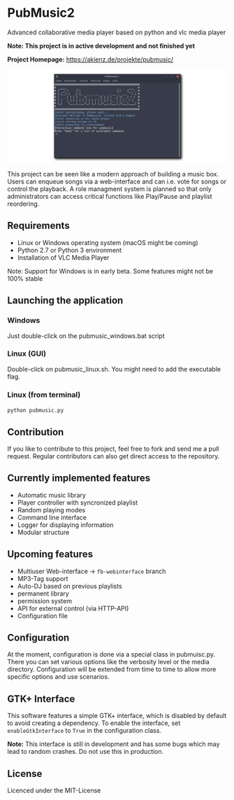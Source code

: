 # PubMusic2
Advanced collaborative media player based on python and vlc media player

**Note: This project is in active development and not finished yet**

**Project Homepage:** https://akienz.de/projekte/pubmusic/

![screenshot](screenshot.png)

This project can be seen like a modern approach of building a music box.
Users can enqueue songs via a web-interface and can i.e. vote for songs or
control the playback. A role managment system is planned so that only 
administrators can access critical functions like Play/Pause and playlist
reordering.

## Requirements

* Linux or Windows operating system (macOS might be coming)
* Python 2.7 or Python 3 environment
* Installation of VLC Media Player

Note: Support for Windows is in early beta. Some features might not be 100% stable

## Launching the application

### Windows

Just double-click on the pubmusic_windows.bat script

### Linux (GUI)

Double-click on pubmusic_linux.sh. You might need to add the executable flag.

### Linux (from terminal)

`python pubmusic.py`

## Contribution

If you like to contribute to this project, feel free to fork and send me a pull
request. Regular contributors can also get direct access to the repository.

## Currently implemented features

* Automatic music library
* Player controller with syncronized playlist
* Random playing modes
* Command line interface
* Logger for displaying information
* Modular structure

## Upcoming features

* Multiuser Web-interface -> `fb-webinterface` branch
* MP3-Tag support
* Auto-DJ based on previous playlists
* permanent library
* permission system
* API for external control (via HTTP-API)
* Configuration file

## Configuration

At the moment, configuration is done via a special class in pubmuisc.py.
There you can set various options like the verbosity level or the media 
directory. Configuration will be extended from time to time to allow more
specific options and use scenarios.

## GTK+ Interface

This software features a simple GTK+ interface, which is disabled by default to
avoid creating a dependency. To enable the interface, set `enableGtkInterface`
to `True` in the configuration class.

**Note:** This interface is still in development and has some bugs which may
lead to random crashes. Do not use this in production.

## License

Licenced under the MIT-License
